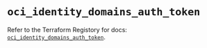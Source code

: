 # `oci_identity_domains_auth_token`

Refer to the Terraform Registory for docs: [`oci_identity_domains_auth_token`](https://registry.terraform.io/providers/oracle/oci/6.18.0/docs/resources/identity_domains_auth_token).
